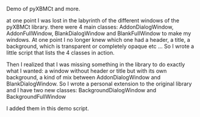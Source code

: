 Demo of pyXBMCt and more.

at one point I was lost in the labyrinth of the different windows of the pyXBMCt library.
there were 4 main classes: AddonDialogWindow, AddonFullWindow, BlankDialogWindow and BlankFullWindow to make my windows.
 At one point I no longer knew which one had a header, a title, a background, which is transparent or 
 completely opaque etc ...
So I wrote a little script that lists the 4 classes in action.

Then I realized that I was missing something in the library to do exactly what I wanted: 
a window without header or title but with its own background, a kind of mix between AddonDialogWindow and 
BlankDialogWindow.
So I wrote a personal extension to the original library and I have two new classes: 
BackgroundDialogWindow and BackgroundFullWindow

I added them in this demo script.